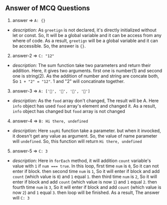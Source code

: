 ## Answer of MCQ Questions

1. answer => ` A: {} `
- *description:* As `greetign` is not declared, it's directly initialized without let or const. So, It will be a global variable and it can be access from any where of code. As a result, `greetign` will be a global variable and it can be accessible. So, the answer is `{}`.


2. answer-2     => ` C: "12" `
- *description:* The sum function take two parameters and return their addition. Here, it gives two arguments. first one is number(1) and second one is string(2). As the addition of number and string are concate both, So `1 + "2" = "12"`. 1 and "2" will concatinate together. 

3. answer-3     => ` A: ['🍕', '🍫', '🥑', '🍔'] `
- *description:* As the `food` array don't changed, The result will be A. Here `info` object has used `food` array's element and changed it. As a result, `info` object has changed but `food` array is not changed 

4. answer-4     => ` B: Hi there, undefined `
- *description:* Here `sayHi` function take a parameter. but when it invocked, it doesn't get any value as argument. So, the value of name parameter will `undefined`. So, this function will return `Hi there, undefined`

5. answer-5     => ` C: 3 `
- *description:* Here in `forEach` method, it will addition `count` variable's value with `1` if `num === true`. In this loop, first time `num` is `0`, So it can not enter if block. then second time `num` is `1`, So it will enter if block and add `count` (which value is `0`) and `1` equal `1`. then third time `num` is `2`, So it will enter if block and add `count` (which value is now `1`) and `1` equal `2`. then fourth time `num` is `3`, So it will enter if block and add `count` (which value is now `2`) and `1` equal `3`. then loop will be finished. As a result, The answer will `C: 3`